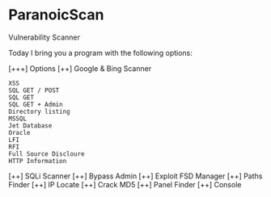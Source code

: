 ParanoicScan
============

Vulnerability Scanner

Today I bring you a program with the following options:

[+++] Options
[++] Google & Bing Scanner

    XSS
    SQL GET / POST
    SQL GET
    SQL GET + Admin
    Directory listing
    MSSQL
    Jet Database
    Oracle
    LFI
    RFI
    Full Source Discloure
    HTTP Information

[++] SQLi Scanner
[++] Bypass Admin
[++] Exploit FSD Manager
[++] Paths Finder
[++] IP Locate
[++] Crack MD5
[++] Panel Finder
[++] Console

